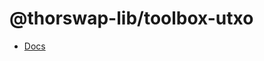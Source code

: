 # @thorswap-lib/toolbox-utxo

- [Docs](https://docs.thorswap.finance/swapkit-docs/swapkit-sdk/toolboxes/utxo)

